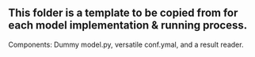## This folder is a template to be copied from for each model implementation & running process. 

Components: Dummy model.py, versatile conf.ymal, and a result reader. 
